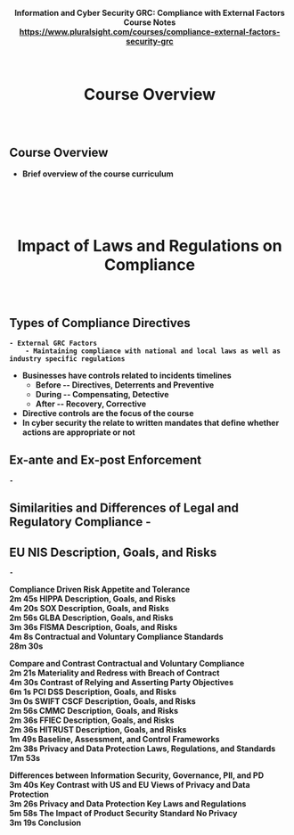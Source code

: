 <b><p align=center>
Information and Cyber Security GRC: Compliance with External Factors</br>
Course Notes</br>
https://www.pluralsight.com/courses/compliance-external-factors-security-grc


<br />
<h1><p align=center>Course Overview</h1><br/>	
	
Course Overview		
  -
  - Brief overview of the course curriculum

<br /><br /><br />
<h1><p align=center>Impact of Laws and Regulations on Compliance</h1><br/>	
	
Types of Compliance Directives
  -
	- External GRC Factors
 		- Maintaining compliance with national and local laws as well as industry specific regulations
  - Businesses have controls related to incidents timelines
  	- Before -- Directives, Deterrents and Preventive
    - During -- Compensating, Detective
    - After -- Recovery, Corrective 
  - Directive controls are the focus of the course
  - In cyber security the relate to written mandates that define whether actions are appropriate or not

Ex-ante and Ex-post Enforcement
  -
	-

Similarities and Differences of Legal and Regulatory Compliance
	-
  -

EU NIS Description, Goals, and Risks		
  -
	-
 
Compliance Driven Risk Appetite and Tolerance		
2m 45s
HIPPA Description, Goals, and Risks		
4m 20s
SOX Description, Goals, and Risks		
2m 56s
GLBA Description, Goals, and Risks		
3m 36s
FISMA Description, Goals, and Risks		
4m 8s
Contractual and Voluntary Compliance Standards		
28m 30s	
	
Compare and Contrast Contractual and Voluntary Compliance		
2m 21s
Materiality and Redress with Breach of Contract 		
4m 30s
Contrast of Relying and Asserting Party Objectives		
6m 1s
PCI DSS Description, Goals, and Risks		
3m 0s
SWIFT CSCF Description, Goals, and Risks		
2m 56s
CMMC Description, Goals, and Risks		
2m 36s
FFIEC Description, Goals, and Risks		
2m 36s
HITRUST Description, Goals, and Risks		
1m 49s
Baseline, Assessment, and Control Frameworks		
2m 38s
Privacy and Data Protection Laws, Regulations, and Standards		
17m 53s	
	
Differences between Information Security, Governance, PII, and PD		
3m 40s
Key Contrast with US and EU Views of Privacy and Data Protection		
3m 26s
Privacy and Data Protection Key Laws and Regulations		
5m 58s
The Impact of Product Security Standard No Privacy		
3m 19s
Conclusion
